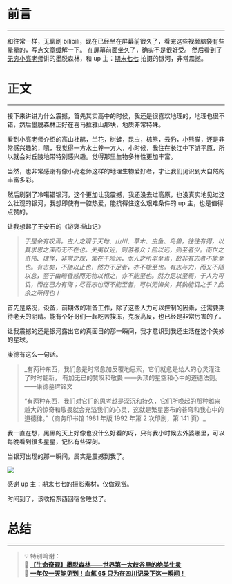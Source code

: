 # 前言

---

和往常一样，无聊刷 bilibili，现在已经坐在屏幕前很久了，看完这些视频脑袋有些晕晕的，写点文章缓解一下。
在屏幕前面坐久了，确实不是很好受。
然后看到了[无穷小亮老师](https://space.bilibili.com/14804670)讲的墨脱森林，和 up 主：[期末七七](https://space.bilibili.com/10534933) 拍摄的银河，非常震撼。

# 正文

---

接下来讲讲为什么震撼，首先其实高中的时候，我还是很喜欢地理的，地理也很不错，然后墨脱森林正好在喜马拉雅山那块，地质非常特殊。

看到小亮老师介绍的高山杜鹃，兰花，树蛙，昆虫，棕熊，云豹，小熊猫，还是非常感兴趣的，嗯，我觉得一方水土养一方人，小时候，我住在长江中下游平原，所以就会对丘陵地带特别感兴趣。觉得那里生物多样性更加丰富。

当然，也非常感谢有像小亮老师这样的地理生物爱好者，才让我们见识到大自然的丰富多彩。

然后刷到了冷噶错银河，这个更加让我震撼，我还没去过高原，也没真实地见过这么壮观的银河，我想即使有一腔热爱，能抗得住这么艰难条件的 up 主，也是值得点赞的。

让我想起了王安石的《游褒禅山记》

> _于是余有叹焉。古人之观于天地、山川、草木、虫鱼、鸟兽，往往有得，以其求思之深而无不在也。夫夷以近，则游者众；险以远，则至者少。而世之奇伟、瑰怪，非常之观，常在于险远，而人之所罕至焉，故非有志者不能至也。有志矣，不随以止也，然力不足者，亦不能至也。有志与力，而又不随以怠，至于幽暗昏惑而无物以相之，亦不能至也。然力足以至焉，于人为可讥，而在己为有悔；尽吾志也而不能至者，可以无悔矣，其孰能讥之乎？此余之所得也！_

首先是路况，设备，前期做的准备工作，除了这些人力可以控制的因素，还需要期待老天的阴晴。能有个好哥们一起吃苦挨冻，克服高反，也已经是非常厉害的了。

让我震撼的还是银河露出它的真面目的那一瞬间，我才意识到我还生活在这个美妙的星球。

康德有这么一句话。

> \_有两种东西，我们愈是时常愈加反覆地思索，它们就愈是给人的心灵灌注了时时翻新， 有加无已的赞叹和敬畏 ——头顶的星空和心中的道德法则。 ——康德墓碑铭文
>
> “有两种东西，我们对它们的思考越是深沉和持久，它们所唤起的那种越来越大的惊奇和敬畏就会充溢我们的心灵，这就是繁星密布的苍穹和我心中的道德律。”（商务印书馆 1981 年版 1992 年第 2 次印刷，第 141 页）\_

我一直在想，黑黑的天上好像也没什么好看的呀，只有我小时候去外婆哪里，可以每晚看到很多星星，记忆有些深刻。

当银河出现的那一瞬间，属实是震撼到我了。

![](https://bu.dusays.com/2023/10/12/6527f37d92961.png)

感谢 up 主：期末七七的摄影素材，仅做观赏。

时间到了，该收拾东西回宿舍睡觉了。

# 总结

---

> 💡 特别鸣谢：  
> 🌺 [**【生命奇观】墨脱森林——世界第一大峡谷里的绝美生灵**](https://www.bilibili.com/video/BV1ej41117VW/?spm_id_from=333.999.top_right_bar_window_history.content.click&vd_source=237e295a40d7aaea043ead8c0d2c78ab)  
> **🌺** [**一年仅一天能见到！血氧 65 只为在四川记录下这一瞬间！**](https://www.bilibili.com/video/BV1yu4y1z7fN/?spm_id_from=333.999.top_right_bar_window_history.content.click&vd_source=237e295a40d7aaea043ead8c0d2c78ab)
